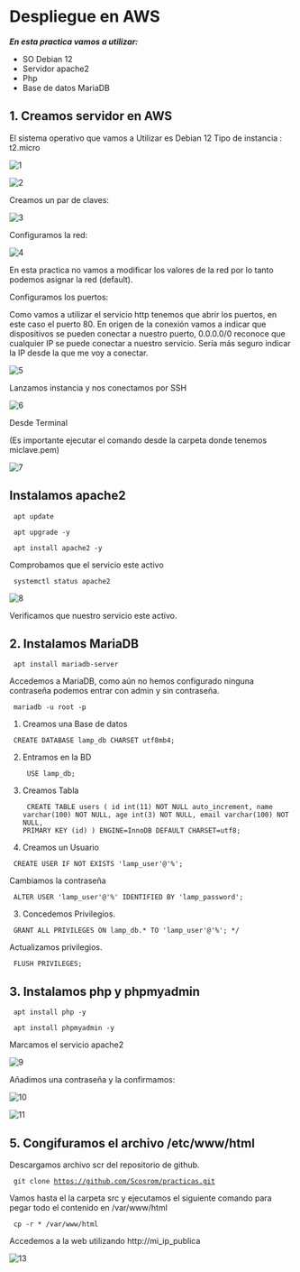 # Despliegue en AWS

***En esta practica vamos a utilizar:***

- SO Debian 12
- Servidor apache2
- Php
- Base de datos MariaDB

## 1. Creamos servidor en AWS

El sistema operativo que vamos a Utilizar es Debian 12
Tipo de instancia : t2.micro

![1](https://github.com/Scosrom/practicas/assets/114906778/26cfe80c-29ec-4d45-b194-8eef99e41d45)

![2](https://github.com/Scosrom/practicas/assets/114906778/d93ffb6b-c003-4511-aaae-1d63332ba369)

Creamos un par de claves:

![3](https://github.com/Scosrom/practicas/assets/114906778/7e999806-520e-4221-a318-ccfbcdb28ccf)

Configuramos la red:

![4](https://github.com/Scosrom/practicas/assets/114906778/5a039b98-6459-48a2-a6c7-199f469d2b23)

En esta practica no vamos a modificar los valores de la red por lo tanto podemos asignar la red (default).

Configuramos los puertos:

Como vamos a utilizar el servicio http tenemos que abrir los puertos, en este caso el puerto 80.
En origen de la conexión vamos a indicar que dispositivos se pueden conectar a nuestro puerto, 0.0.0.0/0 reconoce que cualquier IP se puede conectar a nuestro servicio. Sería más seguro indicar la IP desde la que me voy a conectar. 

![5](https://github.com/Scosrom/practicas/assets/114906778/102a3e65-f0c8-4240-9c98-875ae3939255)

Lanzamos instancia y nos conectamos por SSH

![6](https://github.com/Scosrom/practicas/assets/114906778/71043521-ee33-440b-8872-9b6d57839d1e)

Desde Terminal

(Es importante ejecutar el comando desde la carpeta donde tenemos miclave.pem)

![7](https://github.com/Scosrom/practicas/assets/114906778/d3df5d5e-6f99-45f4-ab7a-d99850f9d620)

## Instalamos apache2

<code> apt update </code>

<code> apt upgrade -y </code>

<code> apt install apache2 -y </code>

Comprobamos que el servicio este activo

<code> systemctl status apache2 </code>

![8](https://github.com/Scosrom/practicas/assets/114906778/57022d50-19a1-4618-9ad0-227346a1a115)


Verificamos que nuestro servicio este activo. 

## 2. Instalamos MariaDB

<code> apt install mariadb-server </code>

Accedemos a MariaDB, como aún no hemos configurado ninguna contraseña podemos entrar con admin y sin contraseña.

<code> mariadb -u root -p </code>

1. Creamos una Base de datos

<code> CREATE DATABASE lamp_db CHARSET utf8mb4; </code>

2. Entramos en la BD

   <code> USE lamp_db; </code>

3. Creamos Tabla

   <code>   CREATE TABLE users (
  id int(11) NOT NULL auto_increment,
  name varchar(100) NOT NULL,
  age int(3) NOT NULL,
  email varchar(100) NOT NULL,
  PRIMARY KEY (id)
) ENGINE=InnoDB DEFAULT CHARSET=utf8; </code>

   

2. Creamos un Usuario
   
<code> CREATE USER IF NOT EXISTS 'lamp_user'@'%'; </code>


Cambiamos la contraseña

<code> ALTER USER 'lamp_user'@'%' IDENTIFIED BY 'lamp_password'; </code>

3. Concedemos Privilegios.
   
  <code> GRANT ALL PRIVILEGES ON lamp_db.* TO 'lamp_user'@'%';
*/ </code>

Actualizamos privilegios.

<code> FLUSH PRIVILEGES; </code>


## 3. Instalamos php y phpmyadmin

<code> apt install php -y </code>

<code> apt install phpmyadmin -y </code>

Marcamos el servicio apache2

![9](https://github.com/Scosrom/practicas/assets/114906778/e68032f4-cd17-4df5-bd95-b394f956bddc)

Añadimos una contraseña y la confirmamos:

![10](https://github.com/Scosrom/practicas/assets/114906778/e9ecb251-0cec-4626-8d1b-010bf13a3a8f)


![11](https://github.com/Scosrom/practicas/assets/114906778/cab47573-c09f-45d5-afc1-58018cc54a38)

## 5. Congifuramos el archivo /etc/www/html

Descargamos archivo scr del repositorio de github. 

<code> git clone https://github.com/Scosrom/practicas.git </code>

Vamos hasta el la carpeta src y ejecutamos el siguiente comando para pegar todo el contenido en /var/www/html

<code> cp -r * /var/www/html </code>

Accedemos a la web utilizando http://mi_ip_publica

![13](https://github.com/Scosrom/practicas/assets/114906778/69bf33a8-d057-4b54-ac05-f88b5b73aa0d)

























